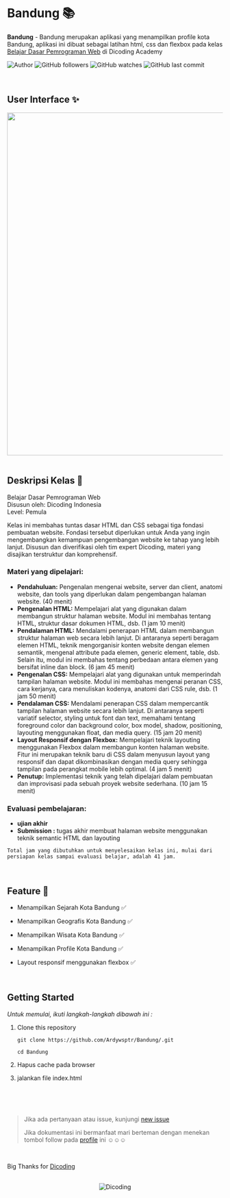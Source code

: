 # Bandung 📚

**Bandung** - Bandung merupakan aplikasi yang menampilkan profile kota Bandung, aplikasi ini dibuat sebagai latihan html, css dan flexbox pada kelas [Belajar Dasar Pemrograman Web](https://www.dicoding.com/academies/123) di Dicoding Academy

![Author](https://img.shields.io/badge/made%20by-Ardywsptr-blue)
![GitHub followers](https://img.shields.io/github/followers/Ardywsptr?style=social)
![GitHub watches](https://img.shields.io/github/stars/Ardywsptr/Bandung-3?style=social)
![GitHub last commit](https://img.shields.io/github/last-commit/Ardywsptr/Bandung)

<br clear="both">

## User Interface ✨

<div align="center">
<img src="https://i.postimg.cc/9F7zMJWm/Natural-Mockup-Freebie-Lead-Magnet-Facebook-Post-1.png" alt"TodoApps" width="800">
</div>

<br clear="both">

## Deskripsi Kelas 🚀

Belajar Dasar Pemrograman Web <br>
Disusun oleh: Dicoding Indonesia <br>
Level: Pemula

Kelas ini membahas tuntas dasar HTML dan CSS sebagai tiga fondasi pembuatan website. Fondasi tersebut diperlukan untuk Anda yang ingin mengembangkan kemampuan pengembangan website ke tahap yang lebih lanjut. Disusun dan diverifikasi oleh tim expert Dicoding, materi yang disajikan terstruktur dan komprehensif.

### Materi yang dipelajari:

- **Pendahuluan:** Pengenalan mengenai website, server dan client, anatomi website, dan tools yang diperlukan dalam pengembangan halaman website. (40 menit)
- **Pengenalan HTML:** Mempelajari alat yang digunakan dalam membangun struktur halaman website. Modul ini membahas tentang HTML, struktur dasar dokumen HTML, dsb. (1 jam 10 menit)
- **Pendalaman HTML:** Mendalami penerapan HTML dalam membangun struktur halaman web secara lebih lanjut. Di antaranya seperti beragam elemen HTML, teknik mengorganisir konten website dengan elemen semantik, mengenal attribute pada elemen, generic element, table, dsb. Selain itu, modul ini membahas tentang perbedaan antara elemen yang bersifat inline dan block. (6 jam 45 menit)
- **Pengenalan CSS:** Mempelajari alat yang digunakan untuk memperindah tampilan halaman website. Modul ini membahas mengenai peranan CSS, cara kerjanya, cara menuliskan kodenya, anatomi dari CSS rule, dsb. (1 jam 50 menit)
- **Pendalaman CSS:** Mendalami penerapan CSS dalam mempercantik tampilan halaman website secara lebih lanjut. Di antaranya seperti variatif selector, styling untuk font dan text, memahami tentang foreground color dan background color, box model, shadow, positioning, layouting menggunakan float, dan media query. (15 jam 20 menit)
- **Layout Responsif dengan Flexbox:** Mempelajari teknik layouting menggunakan Flexbox dalam membangun konten halaman website. Fitur ini merupakan teknik baru di CSS dalam menyusun layout yang responsif dan dapat dikombinasikan dengan media query sehingga tampilan pada perangkat mobile lebih optimal. (4 jam 5 menit)
- **Penutup:** Implementasi teknik yang telah dipelajari dalam pembuatan dan improvisasi pada sebuah proyek website sederhana. (10 jam 15 menit)


### Evaluasi pembelajaran:

- **ujian akhir**
- **Submission :**  tugas akhir membuat halaman website menggunakan teknik semantic HTML dan layouting

`Total jam yang dibutuhkan untuk menyelesaikan kelas ini, mulai dari persiapan kelas sampai evaluasi belajar, adalah 41 jam.`

<br clear="both">

## Feature 🌟

* Menampilkan Sejarah Kota Bandung ✅

* Menampilkan Geografis Kota Bandung ✅

* Menampilkan Wisata Kota Bandung ✅

* Menampilkan Profile Kota Bandung ✅

* Layout responsif menggunakan flexbox ✅

<br clear="both">

## Getting Started

*Untuk memulai, ikuti langkah-langkah dibawah ini :*

1. Clone this repository
   
   `git clone https://github.com/Ardywsptr/Bandung/.git`

    `cd Bandung`
   
2. Hapus cache pada browser

3. jalankan file index.html

<br clear="both">
<br clear="both">
<br clear="both">

> Jika ada pertanyaan atau issue, kunjungi [new issue](https://github.com/Ardywsptr/Bandung/issues/new)
>
>Jika dokumentasi ini bermanfaat mari berteman dengan menekan tombol follow pada [profile](https://github.com/Ardywsptr) ini ☺☺☺

<br clear="both">

Big Thanks for [Dicoding](https://www.dicoding.com/)

<br clear="both">

<div align="center">
  <img src="https://user-images.githubusercontent.com/95717485/188485268-90e682b9-fce9-470b-836e-d8838079a309.png" alt="Dicoding">
</div>
